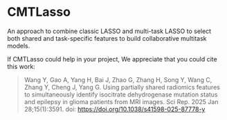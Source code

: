 # CMTLasso
An approach to combine classic LASSO and multi-task LASSO to select both shared and task-specific features to build collaborative multitask models.

If CMTLasso could help in your project, We appreciate that you could cite this work:

>Wang Y, Gao A, Yang H, Bai J, Zhao G, Zhang H, Song Y, Wang C, Zhang Y, Cheng J, Yang G. 
Using partially shared radiomics features to simultaneously identify isocitrate dehydrogenase mutation status and epilepsy in glioma patients from MRI images. 
Sci Rep. 2025 Jan 28;15(1):3591. doi: https://doi.org/10.1038/s41598-025-87778-y

